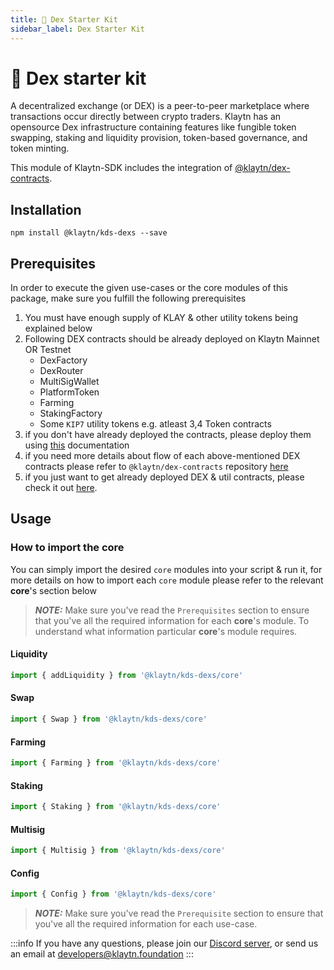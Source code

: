 ```yaml
---
title: 💱 Dex Starter Kit
sidebar_label: Dex Starter Kit
---
```


# 💱 Dex starter kit
A decentralized exchange (or DEX) is a peer-to-peer marketplace where transactions occur directly between crypto traders.
Klaytn has an opensource Dex infrastructure containing features like fungible token swapping, staking and liquidity provision, token-based governance, and token minting.

This module of Klaytn-SDK includes the integration of [@klaytn/dex-contracts](https://github.com/klaytn/klaytn-dex-contracts).

## Installation
  `npm install @klaytn/kds-dexs --save`

## Prerequisites

In order to execute the given use-cases or the core modules of this package, make sure you
fulfill the following prerequisites
1. You must have enough supply of KLAY & other utility tokens being explained below
2. Following DEX contracts should be already deployed on Klaytn Mainnet OR Testnet
   - DexFactory
   - DexRouter
   - MultiSigWallet
   - PlatformToken
   - Farming
   - StakingFactory
   - Some `KIP7` utility tokens e.g. atleast 3,4 Token contracts
3. if you don't have already deployed the contracts, please deploy them using [this](https://github.com/klaytn/klaytn-dex-contracts/blob/dev/README.md) documentation
4. if you need more details about flow of each above-mentioned DEX contracts please refer to `@klaytn/dex-contracts` repository [here](https://github.com/klaytn/klaytn-dex-contracts/blob/dev/docs/dex-specification.md)
5. if you just want to get already deployed DEX & util contracts, please check it out [here](https://github.com/klaytn/klaytn-dex-frontend/blob/dev/dex-config.example.json).

## Usage

### How to import the core
You can simply import the desired `core` modules into your script & run it, for more details on how to import each `core` module please refer to the relevant
**core**'s section below

> **_NOTE:_** Make sure you've read the `Prerequisites` section to ensure that you've all the required information for each **core**'s module. To understand what information particular **core**'s module requires.

#### Liquidity
```js
import { addLiquidity } from '@klaytn/kds-dexs/core'
```
#### Swap
```js
import { Swap } from '@klaytn/kds-dexs/core'
```
#### Farming
```js
import { Farming } from '@klaytn/kds-dexs/core'
```
#### Staking
```js
import { Staking } from '@klaytn/kds-dexs/core'
```
#### Multisig
```js
import { Multisig } from '@klaytn/kds-dexs/core'
```
#### Config
```js
import { Config } from '@klaytn/kds-dexs/core'
```
> **_NOTE:_** Make sure you've read the `Prerequisite` section to ensure that you've all the required information for each use-case.


:::info
If you have any questions, please join our [Discord server](https://discord.io/KlaytnOfficial), or send us an email at developers@klaytn.foundation
:::


